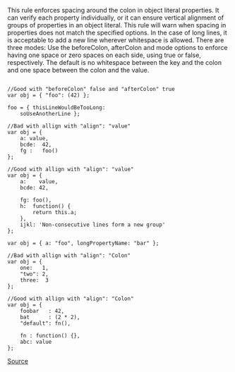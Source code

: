 This rule enforces spacing around the colon in object literal properties. It can verify each property individually, or it can ensure vertical alignment of groups of properties in an object literal.
This rule will warn when spacing in properties does not match the specified options. In the case of long lines, it is acceptable to add a new line wherever whitespace is allowed. There are three modes:
Use the beforeColon, afterColon and mode options to enforce having one space or zero spaces on each side, using true or false, respectively. The default is no whitespace between the key and the colon and one space between the colon and the value.

```

//Good with "beforeColon" false and "afterColon" true
var obj = { "foo": (42) };

foo = { thisLineWouldBeTooLong:
    soUseAnotherLine };

//Bad with allign with "align": "value" 
var obj = {
    a: value,
    bcde:  42,
    fg :   foo()
};

//Good with allign with "align": "value"
var obj = {
    a:    value,
    bcde: 42,

    fg: foo(),
    h:  function() {
        return this.a;
    },
    ijkl: 'Non-consecutive lines form a new group'
};

var obj = { a: "foo", longPropertyName: "bar" };

//Bad with allign with "align": "Colon" 
var obj = {
    one:   1,
    "two": 2,
    three:  3 
};

//Good with allign with "align": "Colon"
var obj = {
    foobar   : 42,
    bat      : (2 * 2),
    "default": fn(),

    fn : function() {},
    abc: value
};

```

[Source](http://eslint.org/docs/rules/key-spacing)
